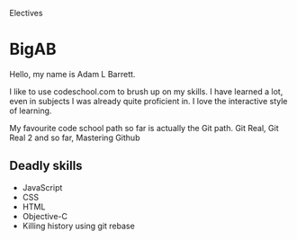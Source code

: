 Electives
# BigAB

Hello, my name is Adam L Barrett.

I like to use codeschool.com to brush up on my skills. I have learned a lot, even in subjects I was already quite proficient in. I love the interactive style of learning.

My favourite code school path so far is actually the Git path. Git Real, Git Real 2 and so far, Mastering Github

## Deadly skills

* JavaScript
* CSS
* HTML
* Objective-C
* Killing history using git rebase
